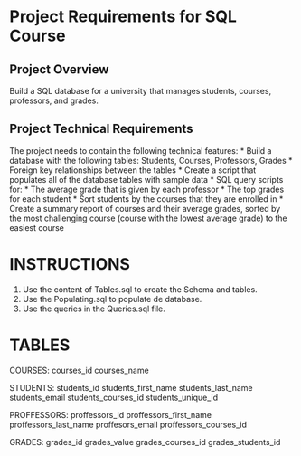 # Project Requirements for SQL Course

## Project Overview
Build a SQL database for a university that manages students, courses, professors, and grades.

## Project Technical Requirements

The project needs to contain the following technical features:
    * Build a database with the following tables: Students, Courses, Professors, Grades
    * Foreign key relationships between the tables
    * Create a script that populates all of the database tables with sample data
    * SQL query scripts for:
        * The average grade that is given by each professor
        * The top grades for each student
        * Sort students by the courses that they are enrolled in
        * Create a summary report of courses and their average grades, sorted by the most challenging course (course with the lowest average grade) to the easiest course
     


# INSTRUCTIONS

1.  Use the content of Tables.sql to create the Schema and tables.
2. Use the Populating.sql to populate de database.
3. Use the queries in the Queries.sql file.




# TABLES


COURSES:
    courses_id
    courses_name


STUDENTS:
    students_id 
    students_first_name
    students_last_name
    students_email
    students_courses_id
    students_unique_id
    

PROFFESSORS:
    proffessors_id
    proffessors_first_name
    proffessors_last_name
    proffesors_email
    proffessors_courses_id


GRADES:
    grades_id
    grades_value
    grades_courses_id
    grades_students_id



